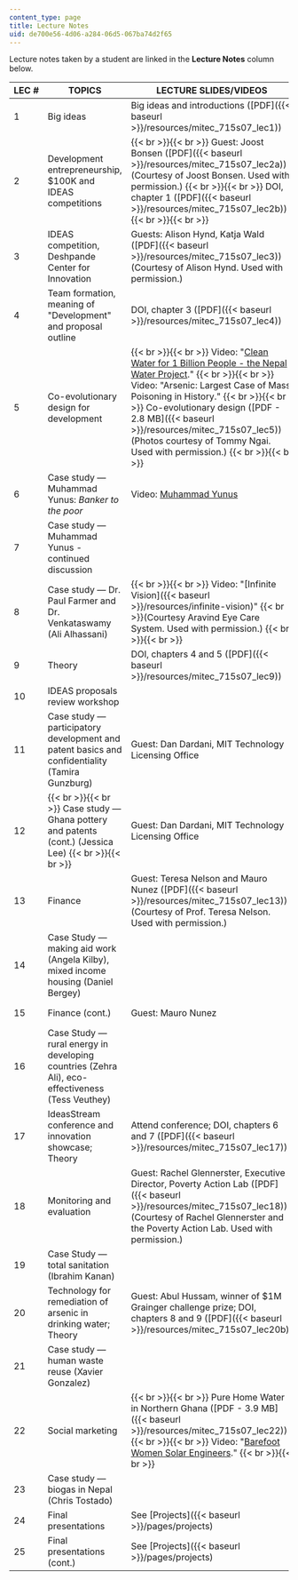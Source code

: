 ```yaml
---
content_type: page
title: Lecture Notes
uid: de700e56-4d06-a284-06d5-067ba74d2f65
---
```


Lecture notes taken by a student are linked in the **Lecture Notes** column below.

| LEC # | TOPICS | LECTURE SLIDES/VIDEOS | LECTURE NOTES |
| --- | --- | --- | --- |
| 1 | Big ideas | Big ideas and introductions ([PDF]({{< baseurl >}}/resources/mitec_715s07_lec1)) | ([PDF]({{< baseurl >}}/resources/mitec_715s07_notes01)) |
| 2 | Development entrepreneurship, $100K and IDEAS competitions |  {{< br >}}{{< br >}} Guest: Joost Bonsen ([PDF]({{< baseurl >}}/resources/mitec_715s07_lec2a)) (Courtesy of Joost Bonsen. Used with permission.) {{< br >}}{{< br >}} DOI, chapter 1 ([PDF]({{< baseurl >}}/resources/mitec_715s07_lec2b)) {{< br >}}{{< br >}}  | ([PDF]({{< baseurl >}}/resources/mitec_715s07_notes02)) |
| 3 | IDEAS competition, Deshpande Center for Innovation | Guests: Alison Hynd, Katja Wald ([PDF]({{< baseurl >}}/resources/mitec_715s07_lec3)) (Courtesy of Alison Hynd. Used with permission.) | ([PDF]({{< baseurl >}}/resources/mitec_715s07_notes03)) |
| 4 | Team formation, meaning of "Development" and proposal outline | DOI, chapter 3 ([PDF]({{< baseurl >}}/resources/mitec_715s07_lec4)) | ([PDF]({{< baseurl >}}/resources/mitec_715s07_notes04)) |
| 5 | Co-evolutionary design for development |  {{< br >}}{{< br >}} Video: "[Clean Water for 1 Billion People - the Nepal Water Project](http://techtv.mit.edu/videos/581-span-classhighlightthespan-span-classhighlightnepalspan-span-classhighlightwaterspan-project---mit-graduation-video-2003)." {{< br >}}{{< br >}} Video: "Arsenic: Largest Case of Mass Poisoning in History." {{< br >}}{{< br >}} Co-evolutionary design ([PDF - 2.8 MB]({{< baseurl >}}/resources/mitec_715s07_lec5)) (Photos courtesy of Tommy Ngai. Used with permission.) {{< br >}}{{< br >}}  | ([PDF]({{< baseurl >}}/resources/mitec_715s07_notes05)) |
| 6 | Case study — Muhammad Yunus: _Banker to the poor_ | Video: [Muhammad Yunus](http://nobelprize.org/mediaplayer/index.php?id=146) | ([PDF]({{< baseurl >}}/resources/mitec_715s07_notes06)) |
| 7 | Case study — Muhammad Yunus - continued discussion | &nbsp; | ([PDF]({{< baseurl >}}/resources/mitec_715s07_notes07)) |
| 8 | Case study — Dr. Paul Farmer and Dr. Venkataswamy (Ali Alhassani) |  {{< br >}}{{< br >}} Video: "[Infinite Vision]({{< baseurl >}}/resources/infinite-vision)"  {{< br >}}(Courtesy Aravind Eye Care System. Used with permission.) {{< br >}}{{< br >}}  | ([PDF]({{< baseurl >}}/resources/mitec_715s07_notes08)) |
| 9 | Theory | DOI, chapters 4 and 5 ([PDF]({{< baseurl >}}/resources/mitec_715s07_lec9)) | ([PDF]({{< baseurl >}}/resources/mitec_715s07_notes09)) |
| 10 | IDEAS proposals review workshop | &nbsp; | ([PDF]({{< baseurl >}}/resources/mitec_715s07_notes10)) |
| 11 | Case study — participatory development and patent basics and confidentiality (Tamira Gunzburg) | Guest: Dan Dardani, MIT Technology Licensing Office | ([PDF]({{< baseurl >}}/resources/mitec_715s07_notes11)) |
| 12 |  {{< br >}}{{< br >}} Case study — Ghana pottery and patents (cont.) (Jessica Lee) {{< br >}}{{< br >}}  | Guest: Dan Dardani, MIT Technology Licensing Office | ([PDF]({{< baseurl >}}/resources/mitec_715s07_notes12)) |
| 13 | Finance | Guest: Teresa Nelson and Mauro Nunez ([PDF]({{< baseurl >}}/resources/mitec_715s07_lec13)) (Courtesy of Prof. Teresa Nelson. Used with permission.) | ([PDF]({{< baseurl >}}/resources/mitec_715s07_notes13)) |
| 14 | Case Study — making aid work (Angela Kilby), mixed income housing (Daniel Bergey) | &nbsp; | ([PDF]({{< baseurl >}}/resources/mitec_715s07_notes14)) |
| 15 | Finance (cont.) | Guest: Mauro Nunez | ([PDF]({{< baseurl >}}/resources/mitec_715s07_notes15)) |
| 16 | Case Study — rural energy in developing countries (Zehra Ali), eco-effectiveness (Tess Veuthey) | &nbsp; | ([PDF]({{< baseurl >}}/resources/mitec_715s07_notes16)) |
| 17 | IdeasStream conference and innovation showcase; Theory | Attend conference; DOI, chapters 6 and 7 ([PDF]({{< baseurl >}}/resources/mitec_715s07_lec17)) | &nbsp; |
| 18 | Monitoring and evaluation | Guest: Rachel Glennerster, Executive Director, Poverty Action Lab ([PDF]({{< baseurl >}}/resources/mitec_715s07_lec18)) (Courtesy of Rachel Glennerster and the Poverty Action Lab. Used with permission.) | ([PDF]({{< baseurl >}}/resources/mitec_715s07_notes18)) |
| 19 | Case Study — total sanitation (Ibrahim Kanan) | &nbsp; | ([PDF]({{< baseurl >}}/resources/mitec_715s07_notes19)) |
| 20 | Technology for remediation of arsenic in drinking water; Theory | Guest: Abul Hussam, winner of $1M Grainger challenge prize; DOI, chapters 8 and 9 ([PDF]({{< baseurl >}}/resources/mitec_715s07_lec20b)) | ([PDF]({{< baseurl >}}/resources/mitec_715s07_notes20)) |
| 21 | Case study — human waste reuse (Xavier Gonzalez) | &nbsp; | ([PDF]({{< baseurl >}}/resources/mitec_715s07_notes21)) |
| 22 | Social marketing |  {{< br >}}{{< br >}} Pure Home Water in Northern Ghana ([PDF - 3.9 MB]({{< baseurl >}}/resources/mitec_715s07_lec22)) {{< br >}}{{< br >}} Video: "[Barefoot Women Solar Engineers](http://www.youtube.com/watch?v=8oS2iUFvdTE)." {{< br >}}{{< br >}}  | &nbsp; |
| 23 | Case study — biogas in Nepal (Chris Tostado) | &nbsp; | ([PDF]({{< baseurl >}}/resources/mitec_715s07_notes23)) |
| 24 | Final presentations | See [Projects]({{< baseurl >}}/pages/projects) | ([PDF]({{< baseurl >}}/resources/mitec_715s07_notes24)) |
| 25 | Final presentations (cont.) | See [Projects]({{< baseurl >}}/pages/projects) | ([PDF]({{< baseurl >}}/resources/mitec_715s07_notes25))
